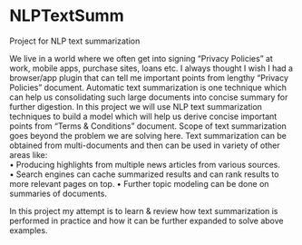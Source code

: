 # NLPTextSumm
Project for NLP text summarization

We live in a world where we often get into signing “Privacy Policies” at work, mobile apps, purchase sites, loans etc.  I always thought I wish I had a browser/app plugin that can tell me important points from lengthy “Privacy Policies” document.  Automatic text summarization is one technique which can help us consolidating such large documents into concise summary for further digestion. In this project we will use NLP text summarization techniques to build a model which will help us derive concise important points from “Terms & Conditions” document. Scope of text summarization goes beyond the problem we are solving here. Text summarization can be obtained from multi-documents and then can be used in variety of other areas like:  
•	Producing highlights from multiple news articles from various sources.   
•	Search engines can cache summarized results and can rank results to more relevant pages on top. 
•	Further topic modeling can be done on summaries of documents. 

In this project my attempt is to learn & review how text summarization is performed in practice and how it can be further expanded to solve above examples.

